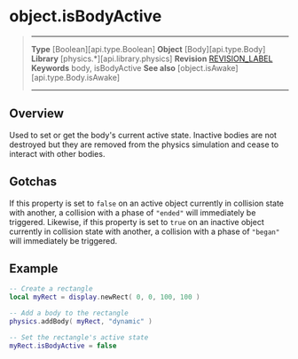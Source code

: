 # object.isBodyActive

> --------------------- ------------------------------------------------------------------------------------------
> __Type__              [Boolean][api.type.Boolean]
> __Object__            [Body][api.type.Body]
> __Library__           [physics.*][api.library.physics]
> __Revision__          [REVISION_LABEL](REVISION_URL)
> __Keywords__          body, isBodyActive
> __See also__          [object.isAwake][api.type.Body.isAwake]
> --------------------- ------------------------------------------------------------------------------------------

## Overview

Used to set or get the body's current active state. Inactive bodies are not destroyed but they are removed from the physics simulation and cease to interact with other bodies.

## Gotchas

If this property is set to `false` on an active object currently in collision state with another, a collision with a phase of `"ended"` will immediately be triggered. Likewise, if this property is set to `true` on an inactive object currently in collision state with another, a collision with a phase of `"began"` will immediately be triggered.

## Example

``````lua
-- Create a rectangle
local myRect = display.newRect( 0, 0, 100, 100 )

-- Add a body to the rectangle
physics.addBody( myRect, "dynamic" )

-- Set the rectangle's active state
myRect.isBodyActive = false
``````